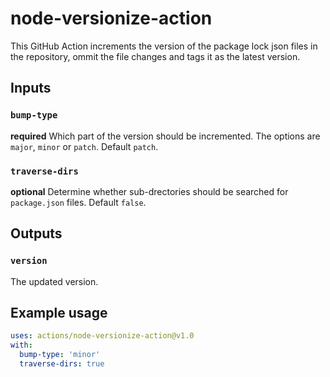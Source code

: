 # node-versionize-action

This GitHub Action increments the version of the package lock json files in the repository, ommit the file changes and tags it as the latest version.

## Inputs

### `bump-type`

**required** Which part of the version should be incremented. The options are `major`, `minor` or `patch`. Default `patch`.

### `traverse-dirs`

**optional** Determine whether sub-drectories should be searched for `package.json` files. Default `false`.

## Outputs

### `version`

The updated version.


## Example usage

```yaml
uses: actions/node-versionize-action@v1.0
with:
  bump-type: 'minor'
  traverse-dirs: true
```
